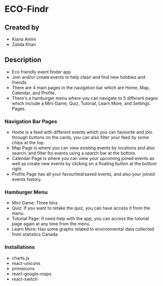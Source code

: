 # ECO-Findr

## Created by

- Kiana Amini
- Zalida Khan

## Description

- Eco friendly event finder app
- Join and/or create events to help clean and find new hobbies and friends.
- There are 4 main pages in the navigation bar which are Home, Map, Calendar, and Profile.
- There's a hamburger menu where you can navigate to 5 different pages which include a Mini Game, Quiz, Tutorial, Learn More, and Settings Pages.

### Navigation Bar Pages

- Home is a feed with different events which you can favourite and join through buttons on the cards, you can also filter your feed by some chips at the top.
- Map Page is where you can view existing events by locations and also search, and filter for events using a search bar at the bottom.
- Calendar Page is where you can view your upcoming joined events as well as create new events by clicking on a floating button at the bottom right.
- Profile Page has all your favourited/saved events, and also your joined events history.

### Hamburger Menu

- Mini Game: Three bins
- Quiz: If you want to retake the quiz, you can have access it from the menu.
- Tutorial Page: If need help with the app, you can access the tutorial page again at any time from the menu.
- Learn More: Has some graphs related to environmental data collected from statistics Canada

### Installations

- charts.js
- react-unicons
- primeicons
- react-google-maps
- react-switch
